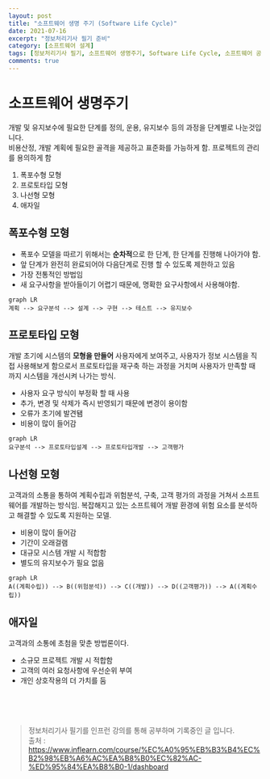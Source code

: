 ```yaml
---
layout: post
title: "소프트웨어 생명 주기 (Software Life Cycle)"
date: 2021-07-16
excerpt: "정보처리기사 필기 준비"
category: [소프트웨어 설계]
tags: [정보처리기사 필기, 소프트웨어 생명주기, Software Life Cycle, 소프트웨어 공]
comments: true
---
```


# 소프트웨어 생명주기
개발 및 유지보수에 필요한 단계를 정의, 운용, 유지보수 등의 과정을 단계별로 나눈것입니다.  
비용산정, 개발 계획에 필요한 골격을 제공하고 표준화를 가능하게 함.
프로젝트의 관리를 용의하게 함

1. 폭포수형 모형
2. 프로토타입 모형
3. 나선형 모형
4. 애자일


##  폭포수형 모형
- 폭포수 모델을 따르기 위해서는 **순차적**으로 한 단계, 한 단계를 진행해 나아가야 함.
- 앞 단계가 완전히 완료되어야 다음단계로 진행 할 수 있도록 제한하고 있음
- 가장 전통적인 방법임
- 새 요구사항을 받아들이기 어렵기 때문에, 명확한 요구사항에서 사용해야함.

 ```mermaid
graph LR
계획 --> 요구분석 --> 설계 --> 구현 --> 테스트 --> 유지보수  

```

## 프로토타입 모형
개발 초기에 시스템의 **모형을 만들어** 사용자에게 보여주고, 사용자가 정보 시스템을 직접 사용해보게 함으로서 프로토타입을 재구축 하는 과정을 거치며 사용자가 만족할 때 까지 시스템을 개선시켜 나가는 방식.

- 사용자 요구 방식이 부정확 할 때 사용
- 추가, 변경 및 삭제가 즉시 반영되기 때문에 변경이 용이함
- 오류가 초기에 발견됌
- 비용이 많이 들어감

 ```mermaid
graph LR
요구분석 --> 프로토타입설계 --> 프로토타입개발 --> 고객평가

```

## 나선형 모형
고객과의 소통을 통하여 계획수립과 위험분석, 구축, 고객 평가의 과정을 거쳐서 소프트웨어를 개발하는 방식임. 복잡해지고 있는 소프트웨어 개발 환경에 위험 요소를 분석하고 해결할 수 있도록 지원하는 모델.

- 비용이 많이 들어감
- 기간이 오래걸램
- 대규모 시스템 개발 시 적합함
- 별도의 유지보수가 필요 없음

 ```mermaid
graph LR
A((계획수립)) --> B((위험분석)) --> C((개발)) --> D((고객평가)) --> A((계획수립))

```

## 애자일
고객과의 소통에 초첨을 맞춘 방법론이다.

- 소규모 프로젝트 개발 시 적합함
- 고객의 여러 요청사항에 우선순위 부여
- 개인 상호작용의 더 가치를 둠


<br>
<br>
<br>

> 정보처리기사 필기를 인프런 강의를 통해 공부하며 기록중인 글 입니다. <br> 출처 : https://www.inflearn.com/course/%EC%A0%95%EB%B3%B4%EC%B2%98%EB%A6%AC%EA%B8%B0%EC%82%AC-%ED%95%84%EA%B8%B0-1/dashboard
